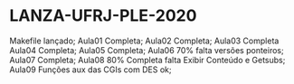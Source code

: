 # LANZA-UFRJ-PLE-2020
Makefile lançado;
Aula01 Completa;
Aula02 Completa;
Aula03 Completa
Aula04 Completa;
Aula05 Completa;
Aula06 70% falta versões ponteiros;
Aula07 Completa;
Aula08 80% Completa falta Exibir Conteúdo e Getsubs;
Aula09 Funções aux das CGIs com DES ok;